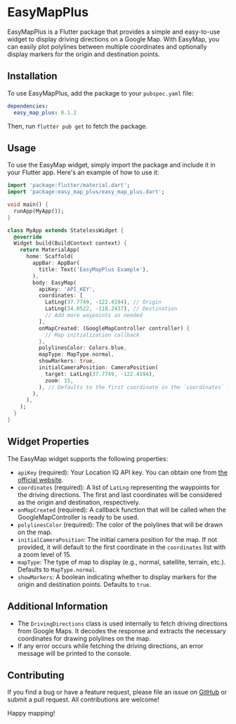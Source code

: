 # EasyMapPlus

EasyMapPlus is a Flutter package that provides a simple and easy-to-use widget to display driving directions on a Google Map. With EasyMap, you can easily plot polylines between multiple coordinates and optionally display markers for the origin and destination points.

## Installation

To use EasyMapPlus, add the package to your `pubspec.yaml` file:

```yaml
dependencies:
  easy_map_plus: 0.1.2
```

Then, run `flutter pub get` to fetch the package.

## Usage

To use the EasyMap widget, simply import the package and include it in your Flutter app. Here's an example of how to use it:

```dart
import 'package:flutter/material.dart';
import 'package:easy_map_plus/easy_map_plus.dart';

void main() {
  runApp(MyApp());
}

class MyApp extends StatelessWidget {
  @override
  Widget build(BuildContext context) {
    return MaterialApp(
      home: Scaffold(
        appBar: AppBar(
          title: Text('EasyMapPlus Example'),
        ),
        body: EasyMap(
          apiKey: 'API_KEY',
          coordinates: [
            LatLng(37.7749, -122.4194), // Origin
            LatLng(34.0522, -118.2437), // Destination
            // Add more waypoints as needed
          ],
          onMapCreated: (GoogleMapController controller) {
            // Map initialization callback
          },
          polylinesColor: Colors.blue,
          mapType: MapType.normal,
          showMarkers: true,
          initialCameraPosition: CameraPosition(
            target: LatLng(37.7749, -122.4194),
            zoom: 15,
          ), // Defaults to the first coordinate in the `coordinates` list if not provided
        ),
      ),
    );
  }
}
```

## Widget Properties

The EasyMap widget supports the following properties:

- `apiKey` (required): Your Location IQ API key. You can obtain one from [the official website](https://us1.locationiq.com/).
- `coordinates` (required): A list of `LatLng` representing the waypoints for the driving directions. The first and last coordinates will be considered as the origin and destination, respectively.
- `onMapCreated` (required): A callback function that will be called when the GoogleMapController is ready to be used.
- `polylinesColor` (required): The color of the polylines that will be drawn on the map.
- `initialCameraPosition`: The initial camera position for the map. If not provided, it will default to the first coordinate in the `coordinates` list with a zoom level of 15.
- `mapType`: The type of map to display (e.g., normal, satellite, terrain, etc.). Defaults to `MapType.normal`.
- `showMarkers`: A boolean indicating whether to display markers for the origin and destination points. Defaults to `true`.

## Additional Information

- The `DrivingDirections` class is used internally to fetch driving directions from Google Maps. It decodes the response and extracts the necessary coordinates for drawing polylines on the map.
- If any error occurs while fetching the driving directions, an error message will be printed to the console.

## Contributing

If you find a bug or have a feature request, please file an issue on [GitHub](https://github.com/D3R50N/easy_maps_plus) or submit a pull request. All contributions are welcome!

Happy mapping!
